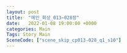 ```yaml
---
layout: post
title:  "메인_회상_013~028장"
date:   2022-01-08 19:00:00 +0000
categories: Main
Tags: Story Main
SceneCode: ["scene_skip_cp013-028_q1_s10"]
---
```

